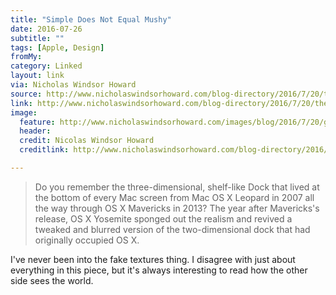 ```yaml
---
title: "Simple Does Not Equal Mushy"
date: 2016-07-26
subtitle: ""
tags: [Apple, Design]
fromMy: 
category: Linked
layout: link
via: Nicholas Windsor Howard
source: http://www.nicholaswindsorhoward.com/blog-directory/2016/7/20/the-apple-goes-mushy-part-i
link: http://www.nicholaswindsorhoward.com/blog-directory/2016/7/20/the-apple-goes-mushy-part-i
image:
  feature: http://www.nicholaswindsorhoward.com/images/blog/2016/7/20/goodbye-metaphors.png
  header:
  credit: Nicolas Windsor Howard
  creditlink: http://www.nicholaswindsorhoward.com/blog-directory/2016/7/20/the-apple-goes-mushy-part-i

---
```


>Do you remember the three-dimensional, shelf-like Dock that lived at the bottom of every Mac screen from Mac OS X Leopard in 2007 all the way through OS X Mavericks in 2013? The year after Mavericks's release, OS X Yosemite sponged out the realism and revived a tweaked and blurred version of the two-dimensional dock that had originally occupied OS X.

I've never been into the fake textures thing. I disagree with just about everything in this piece, but it's always interesting to read how the other side sees the world.

<!-- #Apple #Design #Linked -->
